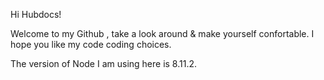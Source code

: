 Hi Hubdocs!

Welcome to my Github , take a look around & make yourself confortable. I hope you like my code  coding choices.

The version of Node I am using here is 8.11.2.